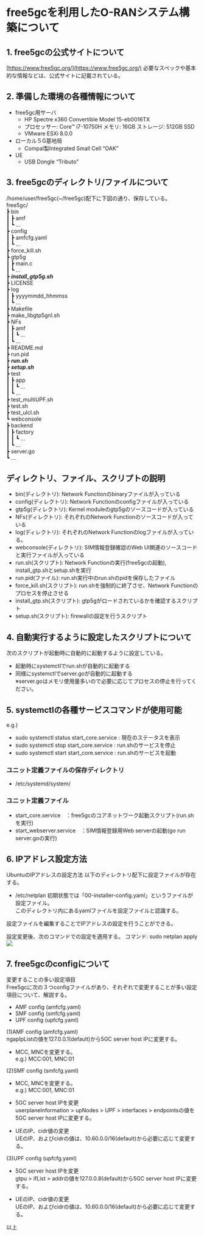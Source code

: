 # free5gcを利用したO-RANシステム構築について

## 1. free5gcの公式サイトについて
  [https://www.free5gc.org/](https://www.free5gc.org/)
  必要なスペックや基本的な情報などは、公式サイトに記載されている。

## 2. 準備した環境の各種情報について
- free5gc用サーバ  
  - HP Spectre x360 Convertible Model 15-eb0016TX
  -  プロセッサー: Core™ i7-10750H メモリ: 16GB ストレージ: 512GB SSD
  * VMware ESXi 8.0.0
- ローカル５G基地局
  - Compal製Integrated Small Cell “OAK”
- UE
  - USB Dongle “Tributo”
  
## 3. free5gcのディレクトリ/ファイルについて
  /home/user/free5gc(\~/free5gc)配下に下図の通り、保存している。  
free5gc/  
┣ bin  
┃  ┣ amf  
┃  ┗ …  
┣ config  
┃  ┣ amfcfg.yaml  
┃  ┗ …  
┣ force_kill.sh  
┣ gtp5g  
┃  ┣ main.c  
┃  ┗ …  
┣ ***install_gtp5g.sh***  
┣ LICENSE  
┣ log  
┃  ┣ yyyymmdd_hhmmss  
┃  ┗ …  
┣ Makefile  
┣ make_libgtp5gnl.sh  
┣ NFs  
┃  ┣ amf  
┃  ┃  ┗ …  
┃  ┗ …  
┣ README.md  
┣ run.pid  
┣ ***run.sh***  
┣ ***setup.sh***  
┣ test  
┃  ┣ app  
┃  ┃  ┗ …  
┃  ┗ …  
┣ test_multiUPF.sh  
┣ test.sh  
┣ test_ulcl.sh  
┗ webconsole  
   ┣ backend  
   ┃  ┣ factory  
   ┃  ┃  ┗ …  
   ┃  ┗ …  
   ┣ server.go  
   ┗ …  

## ディレクトリ、ファイル、スクリプトの説明
- bin(ディレクトリ): Network Functionのbinaryファイルが入っている
- config(ディレクトリ): Network Functionのconfigファイルが入っている
- gtp5g(ディレクトリ): Kernel moduleのgtp5gのソースコードが入っている
- NFs(ディレクトリ): それぞれのNetwork Functionのソースコードが入っている
- log(ディレクトリ): それぞれのNetwork Functionのlogファイルが入っている。
- webconsole(ディレクトリ): SIM情報登録確認のWeb UI関連のソースコードと実行ファイルが入っている
- run.sh(スクリプト): Network Functionの実行(free5gcの起動), install_gtp.shとsetup.shを実行
- run.pid(ファイル): run.sh実行中のrun.shのpidを保存したファイル
- force_kill.sh(スクリプト): run.shを強制的に終了させ、Network Functionのプロセスを停止させる
- install_gtp.sh(スクリプト): gtp5gがロードされているかを確認するスクリプト
- setup.sh(スクリプト): firewallの設定を行うスクリプト

## 4. 自動実行するように設定したスクリプトについて
次のスクリプトが起動時に自動的に起動するように設定している。  
- 起動時にsystemctlでrun.shが自動的に起動する
- 同様にsystemctlでserver.goが自動的に起動する  
  ※server.goはメモリ使用量多いので必要に応じてプロセスの停止を行ってください。
## 5. systemctlの各種サービスコマンドが使用可能
  e.g.)  
- sudo systemctl status start_core.service : 現在のステータスを表示
- sudo systemctl stop start_core.service : run.shのサービスを停止
- sudo systemctl start start_core.service : run.shのサービスを起動  
### ユニット定義ファイルの保存ディレクトリ  
- /etc/systemd/system/
### ユニット定義ファイル  
- start_core.service　：free5gcのコアネットワーク起動スクリプト(run.shを実行)
- start_webserver.service　：SIM情報登録用Web serverの起動(go run server.goの実行)

## 6. IPアドレス設定方法
UbuntuのIPアドレスの設定方法
  以下のディレクトリ配下に設定ファイルが存在する。
-   /etc/netplan
  初期状態では「00-installer-config.yaml」というファイルが設定ファイル。  
  このディレクトリ内にあるyamlファイルを設定ファイルと認識する。  

  設定ファイルを編集することでIPアドレスの設定を行うことができる。  


  
設定変更後、次のコマンドでの設定を適用する。
    コマンド: sudo netplan apply  
  ![](media/image3.jpg)

## 7. free5gcのconfigについて
変更することの多い設定項目  
  Free5gcに次の３つconfigファイルがあり、それぞれで変更することが多い設定項目について、解説する。
-  AMF config (amfcfg.yaml)
-   SMF config (smfcfg.yaml)
-  UPF config (upfcfg.yaml)
    
  (1)AMF config (amfcfg.yaml)  
  ngapIpListの値を127.0.0.1(default)から5GC server host IPに変更する。

-  MCC, MNCを変更する。  
    e.g.) MCC:001, MNC:01 

  
  (2)SMF config (smfcfg.yaml)  
-  MCC, MNCを変更する。  
    e.g.) MCC:001, MNC:01

  
-  5GC server host IPを変更  
    userplaneInformation &gt; upNodes &gt; UPF &gt; interfaces &gt; endpointsの値を5GC server host IPに変更する。

-  UEのIP、cidr値の変更  
  UEのIP、およびcidrの値は、10.60.0.0/16(default)から必要に応じて変更する。
  
  (3)UPF config (upfcfg.yaml)  
-   5GC server host IPを変更  
  gtpu &gt; ifList &gt; addrの値を127.0.0.8(default)から5GC server host IPに変更する。
  
-   UEのIP、cidr値の変更  
    UEのIP、およびcidrの値は、10.60.0.0/16(default)から必要に応じて変更する。
  
以上
